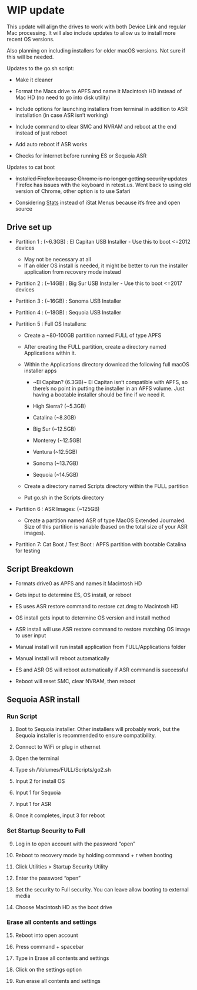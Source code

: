 # WIP update

This update will align the drives to work with both Device Link and regular Mac processing. It will also include updates to allow us to install more recent OS versions.

Also planning on including installers for older macOS versions. Not sure if this will be needed.

Updates to the go.sh script:

- Make it cleaner
    
- Format the Macs drive to APFS and name it Macintosh HD instead of Mac HD (no need to go into disk utility)
    
- Include options for launching installers from terminal in addition to ASR installation (in case ASR isn’t working)
    
- Include command to clear SMC and NVRAM and reboot at the end instead of just reboot
    
- Add auto reboot if ASR works
    
- Checks for internet before running ES or Sequoia ASR
    

Updates to cat boot

- ~~Installed Firefox because Chrome is no longer getting security updates~~ Firefox has issues with the keyboard in retest.us. Went back to using old version of Chrome, other option is to use Safari
    
- Considering [<ins>Stats</ins>](https://github.com/exelban/stats) instead of iStat Menus because it’s free and open source
    

## Drive set up

- Partition 1 : (~6.3GB) : El Capitan USB Installer - Use this to boot <=2012 devices
  - May not be necessary at all  
  - If an older OS install is needed, it might be better to run the installer application from recovery mode instead
    
- Partition 2 : (~14GB) : Big Sur USB Installer - Use this to boot <=2017 devices
    
- Partition 3 : (~16GB) : Sonoma USB Installer
    
- Partition 4 : (~18GB) : Sequoia USB Installer
    
- Partition 5 : Full OS Installers: 
  - Create a ~80-100GB partition named FULL of type APFS
  - After creating the FULL partition, create a directory named Applications within it.
  - Within the Applications directory download the following full macOS installer apps
    - ~El Capitan? (6.3GB)~ El Capitan isn’t compatible with APFS, so there’s no point in putting the installer in an APFS volume. Just having a bootable installer should be fine if we need it.
    
    - High Sierra? (~5.3GB)
    
    - Catalina (~8.3GB)
    
    - Big Sur (~12.5GB)
    
    - Monterey (~12.5GB)
    
    - Ventura (~12.5GB)
    
    - Sonoma (~13.7GB)
    
    - Sequoia (~14.5GB)
    
  - Create a directory named Scripts directory within the FULL partition
    
  - Put go.sh in the Scripts directory
    
- Partition 6 : ASR Images: (~125GB)
    
  - Create a partition named ASR of type MacOS Extended Journaled. Size of this partition is variable (based on the total size of your ASR images).
    
- Partition 7: Cat Boot / Test Boot : APFS partition with bootable Catalina for testing
    

## Script Breakdown

- Formats drive0 as APFS and names it Macintosh HD
    
- Gets input to determine ES, OS install, or reboot
    
- ES uses ASR restore command to restore cat.dmg to Macintosh HD
    
- OS install gets input to determine OS version and install method
    
- ASR install will use ASR restore command to restore matching OS image to user input
    
- Manual install will run install application from FULL/Applications folder
    
- Manual install will reboot automatically
    
- ES and ASR OS will reboot automatically if ASR command is successful
    
- Reboot will reset SMC, clear NVRAM, then reboot
    

## Sequoia ASR install

### Run Script

1.  Boot to Sequoia installer. Other installers will probably work, but the Sequoia installer is recommended to ensure compatibility.
    
2.  Connect to WiFi or plug in ethernet
    
3.  Open the terminal
    
4.  Type sh /Volumes/FULL/Scripts/go2.sh
    
5.  Input 2 for install OS
    
6.  Input 1 for Sequoia
    
7.  Input 1 for ASR
    
8.  Once it completes, input 3 for reboot
    

### Set Startup Security to Full

9.  Log in to open account with the password “open”
    
10. Reboot to recovery mode by holding command + r when booting
    
11. Click Utilities > Startup Security Utility
    
12. Enter the password “open”
    
13. Set the security to Full security. You can leave allow booting to external media
    
14. Choose Macintosh HD as the boot drive
    

### Erase all contents and settings

15. Reboot into open account
    
16. Press command + spacebar
    
17. Type in Erase all contents and settings
    
18. Click on the settings option
    
19. Run erase all contents and settings
    
